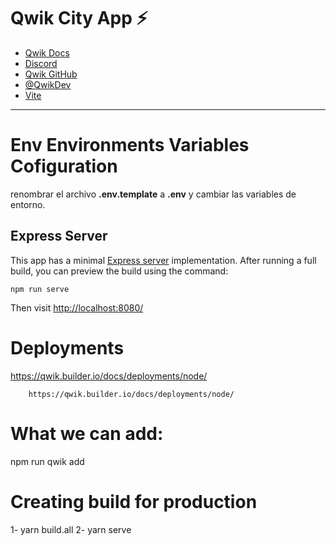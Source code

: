 # Qwik City App ⚡️

- [Qwik Docs](https://qwik.builder.io/)
- [Discord](https://qwik.builder.io/chat)
- [Qwik GitHub](https://github.com/BuilderIO/qwik)
- [@QwikDev](https://twitter.com/QwikDev)
- [Vite](https://vitejs.dev/)

---

# Env Environments Variables Cofiguration

renombrar el archivo **.env.template** a **.env** y cambiar las variables de entorno.

## Express Server

This app has a minimal [Express server](https://expressjs.com/) implementation. After running a full build, you can preview the build using the command:

```
npm run serve
```

Then visit [http://localhost:8080/](http://localhost:8080/)

# Deployments

https://qwik.builder.io/docs/deployments/node/

```
    https://qwik.builder.io/docs/deployments/node/
```

# What we can add:

npm run qwik add

# Creating build for production

1- yarn build.all
2- yarn serve
